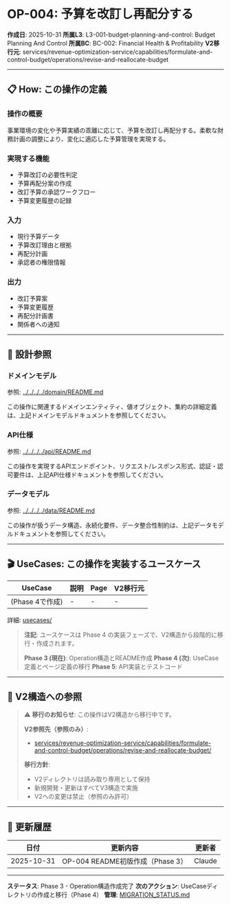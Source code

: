 # OP-004: 予算を改訂し再配分する

**作成日**: 2025-10-31
**所属L3**: L3-001-budget-planning-and-control: Budget Planning And Control
**所属BC**: BC-002: Financial Health & Profitability
**V2移行元**: services/revenue-optimization-service/capabilities/formulate-and-control-budget/operations/revise-and-reallocate-budget

---

## 📋 How: この操作の定義

### 操作の概要
事業環境の変化や予算実績の乖離に応じて、予算を改訂し再配分する。柔軟な財務計画の調整により、変化に適応した予算管理を実現する。

### 実現する機能
- 予算改訂の必要性判定
- 予算再配分案の作成
- 改訂予算の承認ワークフロー
- 予算変更履歴の記録

### 入力
- 現行予算データ
- 予算改訂理由と根拠
- 再配分計画
- 承認者の権限情報

### 出力
- 改訂予算案
- 予算変更履歴
- 再配分計画書
- 関係者への通知

---

## 🔗 設計参照

### ドメインモデル
参照: [../../../../domain/README.md](../../../../domain/README.md)

この操作に関連するドメインエンティティ、値オブジェクト、集約の詳細定義は、上記ドメインモデルドキュメントを参照してください。

### API仕様
参照: [../../../../api/README.md](../../../../api/README.md)

この操作を実現するAPIエンドポイント、リクエスト/レスポンス形式、認証・認可要件は、上記API仕様ドキュメントを参照してください。

### データモデル
参照: [../../../../data/README.md](../../../../data/README.md)

この操作が扱うデータ構造、永続化要件、データ整合性制約は、上記データモデルドキュメントを参照してください。

---

## 🎬 UseCases: この操作を実装するユースケース

| UseCase | 説明 | Page | V2移行元 |
|---------|------|------|---------|
| (Phase 4で作成) | - | - | - |

詳細: [usecases/](usecases/)

> **注記**: ユースケースは Phase 4 の実装フェーズで、V2構造から段階的に移行・作成されます。
>
> **Phase 3 (現在)**: Operation構造とREADME作成
> **Phase 4 (次)**: UseCase定義とページ定義の移行
> **Phase 5**: API実装とテストコード

---

## 🔗 V2構造への参照

> ⚠️ **移行のお知らせ**: この操作はV2構造から移行中です。
>
> **V2参照先（参照のみ）**:
> - [services/revenue-optimization-service/capabilities/formulate-and-control-budget/operations/revise-and-reallocate-budget/](../../../../../../../services/revenue-optimization-service/capabilities/formulate-and-control-budget/operations/revise-and-reallocate-budget/)
>
> **移行方針**:
> - V2ディレクトリは読み取り専用として保持
> - 新規開発・更新はすべてV3構造で実施
> - V2への変更は禁止（参照のみ許可）

---

## 📝 更新履歴

| 日付 | 更新内容 | 更新者 |
|------|---------|--------|
| 2025-10-31 | OP-004 README初版作成（Phase 3） | Claude |

---

**ステータス**: Phase 3 - Operation構造作成完了
**次のアクション**: UseCaseディレクトリの作成と移行（Phase 4）
**管理**: [MIGRATION_STATUS.md](../../../../MIGRATION_STATUS.md)
